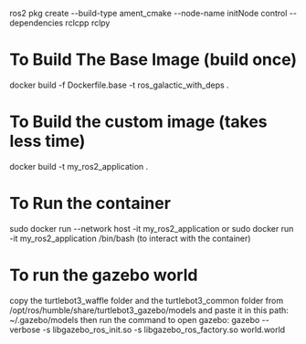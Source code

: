 ros2 pkg create --build-type ament_cmake --node-name initNode control --dependencies rclcpp rclpy

# To Build The Base Image (build once)
docker build -f Dockerfile.base -t ros_galactic_with_deps .

# To Build the custom image (takes less time)
docker build -t my_ros2_application .

# To Run the container
sudo docker run --network host -it my_ros2_application 
or
sudo docker run -it my_ros2_application /bin/bash (to interact with the container)

# To run the gazebo world
copy the turtlebot3_waffle folder and the turtlebot3_common folder from /opt/ros/humble/share/turtlebot3_gazebo/models
and paste it in this path: ~/.gazebo/models 
then run the command to open gazebo: 
 gazebo --verbose -s libgazebo_ros_init.so -s libgazebo_ros_factory.so world.world 